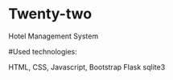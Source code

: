 # Twenty-two
Hotel Management System


#Used technologies:

HTML, CSS, Javascript, Bootstrap
Flask
sqlite3

